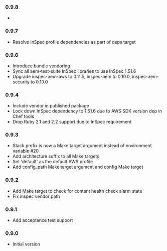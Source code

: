 ### 0.9.8
*

### 0.9.7
* Resolve InSpec profile dependencies as part of deps target

### 0.9.6
* Introduce bundle vendoring
* Sync all aem-test-suite InSpec libraries to use InSpec 1.51.6
* Upgrade inspec-aem-aws to 0.11.5, inspec-aem to 0.10.0, inspec-aem-security to 0.10.0

### 0.9.4
* Include vendor in published package
* Lock down InSpec dependency to 1.51.6 due to AWS SDK version dep in Chef tools
* Drop Ruby 2.1 and 2.2 support due to InSpec requirement

### 0.9.3
* Stack prefix is now a Make target argument instead of environment variable #20
* Add architecture suffix to all Make targets
* Set 'default' as the default AWS profile
* Add config_path Make target argument and config Make target

### 0.9.2
* Add Make target to check for content health check alarm state
* Fix inspec vendor path

### 0.9.1
* Add acceptance test support

### 0.9.0
* Initial version
